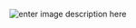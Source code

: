 ![enter image description here](https://png.pngtree.com/thumb_back/fw800/background/20220507/pngtree-seamless-vector-topographic-map-background-white-on-dark-image_1318808.jpg)


















